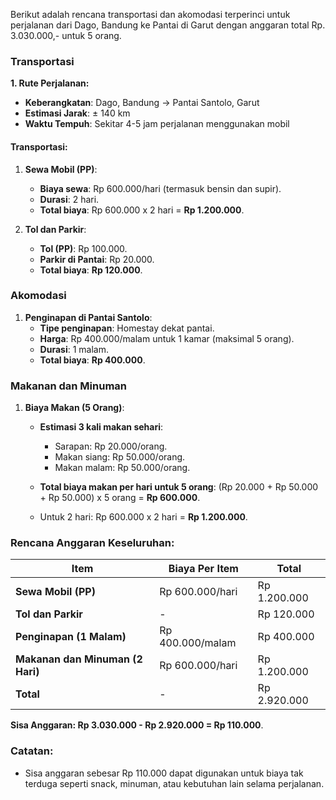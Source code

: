 Berikut adalah rencana transportasi dan akomodasi terperinci untuk perjalanan dari Dago, Bandung ke Pantai di Garut dengan anggaran total Rp. 3.030.000,- untuk 5 orang.

### Transportasi
**1. Rute Perjalanan:**
   - **Keberangkatan**: Dago, Bandung → Pantai Santolo, Garut
   - **Estimasi Jarak**: ± 140 km
   - **Waktu Tempuh**: Sekitar 4-5 jam perjalanan menggunakan mobil

#### Transportasi:
1. **Sewa Mobil (PP)**:
   - **Biaya sewa**: Rp 600.000/hari (termasuk bensin dan supir).
   - **Durasi**: 2 hari.
   - **Total biaya**: Rp 600.000 x 2 hari = **Rp 1.200.000**.

2. **Tol dan Parkir**:
   - **Tol (PP)**: Rp 100.000.
   - **Parkir di Pantai**: Rp 20.000.
   - **Total biaya**: **Rp 120.000**.

### Akomodasi
1. **Penginapan di Pantai Santolo**:
   - **Tipe penginapan**: Homestay dekat pantai.
   - **Harga**: Rp 400.000/malam untuk 1 kamar (maksimal 5 orang).
   - **Durasi**: 1 malam.
   - **Total biaya**: **Rp 400.000**.

### Makanan dan Minuman
1. **Biaya Makan (5 Orang)**:
   - **Estimasi 3 kali makan sehari**:
     - Sarapan: Rp 20.000/orang.
     - Makan siang: Rp 50.000/orang.
     - Makan malam: Rp 50.000/orang.
   - **Total biaya makan per hari untuk 5 orang**: (Rp 20.000 + Rp 50.000 + Rp 50.000) x 5 orang = **Rp 600.000**.
   
   - Untuk 2 hari: Rp 600.000 x 2 hari = **Rp 1.200.000**.

### Rencana Anggaran Keseluruhan:

| Item                             | Biaya Per Item   |    Total     
|----------------------------------|------------------|--------------|
| **Sewa Mobil (PP)**              | Rp 600.000/hari  | Rp 1.200.000 |
| **Tol dan Parkir**               | -                | Rp 120.000   |
| **Penginapan (1 Malam)**         | Rp 400.000/malam | Rp 400.000   |
| **Makanan dan Minuman (2 Hari)** | Rp 600.000/hari  | Rp 1.200.000 |
| **Total**                        | -                | Rp 2.920.000 |

**Sisa Anggaran: Rp 3.030.000 - Rp 2.920.000 = Rp 110.000**.

### Catatan:
- Sisa anggaran sebesar Rp 110.000 dapat digunakan untuk biaya tak terduga seperti snack, minuman, atau kebutuhan lain selama perjalanan.
